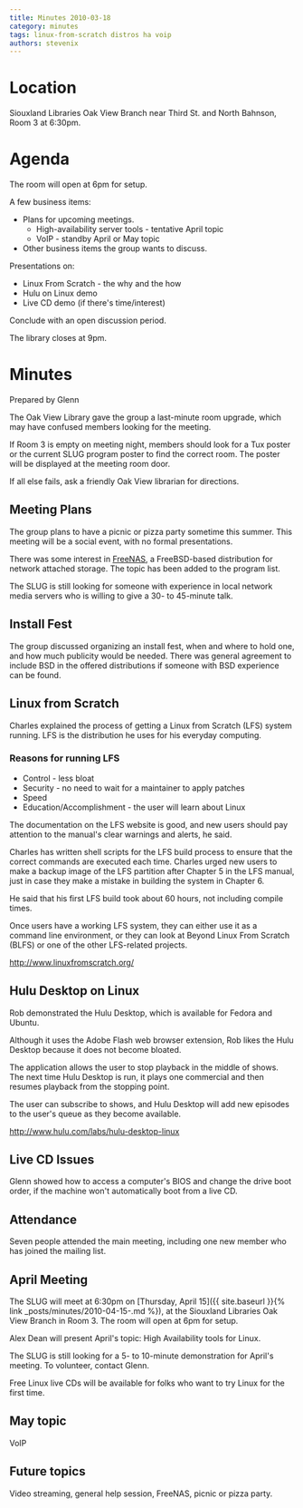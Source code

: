```yaml
---
title: Minutes 2010-03-18
category: minutes
tags: linux-from-scratch distros ha voip
authors: stevenix
---
```


# Location

Siouxland Libraries Oak View Branch near Third St. and North Bahnson,
Room 3 at 6:30pm.

# Agenda

The room will open at 6pm for setup.

A few business items:

* Plans for upcoming meetings.
  * High-availability server tools - tentative April topic
  * VoIP - standby April or May topic
* Other business items the group wants to discuss.

Presentations on:

* Linux From Scratch - the why and the how
* Hulu on Linux demo
* Live CD demo (if there's time/interest)

Conclude with an open discussion period.

The library closes at 9pm.

# Minutes

Prepared by Glenn

The Oak View Library gave the group a last-minute room upgrade, which
may have confused members looking for the meeting.

If Room 3 is empty on meeting night, members should look for a Tux
poster or the current SLUG program poster to find the correct room. The
poster will be displayed at the meeting room door.

If all else fails, ask a friendly Oak View librarian for directions.

## Meeting Plans

The group plans to have a picnic or pizza party sometime this summer.
This meeting will be a social event, with no formal presentations.

There was some interest in [FreeNAS](http://freenas.org/), a
FreeBSD-based distribution for network attached storage. The topic has
been added to the program list.

The SLUG is still looking for someone with experience in local network
media servers who is willing to give a 30- to 45-minute talk.

## Install Fest

The group discussed organizing an install fest, when and where to hold
one, and how much publicity would be needed. There was general agreement
to include BSD in the offered distributions if someone with BSD
experience can be found.

## Linux from Scratch

Charles explained the process of getting a Linux from Scratch (LFS)
system running. LFS is the distribution he uses for his everyday
computing.

### Reasons for running LFS

* Control - less bloat
* Security - no need to wait for a maintainer to apply patches
* Speed
* Education/Accomplishment - the user will learn about Linux

The documentation on the LFS website is good, and new users should pay
attention to the manual's clear warnings and alerts, he said.

Charles has written shell scripts for the LFS build process to ensure
that the correct commands are executed each time. Charles urged new
users to make a backup image of the LFS partition after Chapter 5 in the
LFS manual, just in case they make a mistake in building the system in
Chapter 6.

He said that his first LFS build took about 60 hours, not including
compile times.

Once users have a working LFS system, they can either use it as a
command line environment, or they can look at Beyond Linux From Scratch
(BLFS) or one of the other LFS-related projects.

<http://www.linuxfromscratch.org/>

## Hulu Desktop on Linux

Rob demonstrated the Hulu Desktop, which is available for Fedora and
Ubuntu.

Although it uses the Adobe Flash web browser extension, Rob likes the
Hulu Desktop because it does not become bloated.

The application allows the user to stop playback in the middle of shows.
The next time Hulu Desktop is run, it plays one commercial and then
resumes playback from the stopping point.

The user can subscribe to shows, and Hulu Desktop will add new episodes
to the user's queue as they become available.

<http://www.hulu.com/labs/hulu-desktop-linux>

## Live CD Issues

Glenn showed how to access a computer's BIOS and change the drive boot
order, if the machine won't automatically boot from a live CD.

## Attendance

Seven people attended the main meeting, including one new member who has
joined the mailing list.

## April Meeting

The SLUG will meet at 6:30pm on [Thursday, April
15]({{ site.baseurl }}{% link _posts/minutes/2010-04-15-.md %}), at the Siouxland Libraries Oak View
Branch in Room 3. The room will open at 6pm for setup.

Alex Dean will present April's topic: High Availability tools for Linux.

The SLUG is still looking for a 5- to 10-minute demonstration for
April's meeting. To volunteer, contact Glenn.

Free Linux live CDs will be available for folks who want to try Linux
for the first time.

## May topic

VoIP

## Future topics

Video streaming, general help session, FreeNAS, picnic or pizza party.
